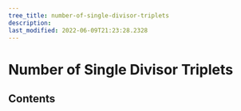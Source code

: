 ```yaml
---
tree_title: number-of-single-divisor-triplets
description: 
last_modified: 2022-06-09T21:23:28.2328
---
```


# Number of Single Divisor Triplets

## Contents
